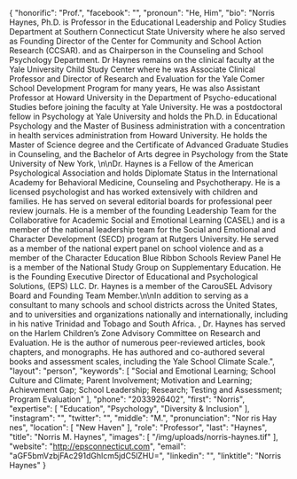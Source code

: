 {
  "honorific": "Prof.",
  "facebook": "",
  "pronoun": "He, Him",
  "bio": "Norris Haynes, Ph.D. is Professor in the Educational Leadership and Policy Studies Department at Southern Connecticut State University where he also served as Founding Director of the Center for Community and School Action Research (CCSAR). and as Chairperson in the Counseling and School Psychology Department. Dr Haynes remains on the clinical faculty at the Yale University Child Study Center where he was Associate Clinical Professor and Director of Research and Evaluation for the Yale Comer School Development Program for many years, He was also Assistant Professor at Howard University in the Department of Psycho-educational Studies before joining the faculty at Yale University. He was a postdoctoral fellow in Psychology at Yale University and holds the Ph.D. in Educational Psychology and the Master of Business administration with a concentration in health services administration from Howard University. He holds the Master of Science degree and the Certificate of Advanced Graduate Studies in Counseling, and the Bachelor of Arts degree in Psychology from the State University of New York, \n\nDr. Haynes is a Fellow of the American Psychological Association and holds Diplomate Status in the International Academy for Behavioral Medicine, Counseling and Psychotherapy. He is a licensed psychologist and has worked extensively with children and families. He has served on several editorial boards for professional peer review journals. He is a member of the founding Leadership Team for the Collaborative for Academic Social and Emotional Learning (CASEL) and is a member of the national leadership team for the Social and Emotional and Character Development (SECD) program at Rutgers University. He served as a member of the national expert panel on school violence and as a member of the Character Education Blue Ribbon Schools Review Panel He is a member of the National Study Group on Supplementary Education. He is the Founding Executive Director of Educational and Psychological Solutions, (EPS) LLC. Dr. Haynes is a member of the CarouSEL Advisory Board and Founding Team Member.\n\nIn addition to serving as a consultant to many schools and school districts across the United States, and to universities and organizations nationally and internationally, including in his native Trinidad and Tobago and South Africa. , Dr. Haynes has served on the Harlem Children’s Zone Advisory Committee on Research and Evaluation. He is the author of numerous peer-reviewed articles, book chapters, and monographs. He has authored and co-authored several books and assessment scales, including the Yale School Climate Scale.",
  "layout": "person",
  "keywords": [
    "Social and Emotional Learning; School Culture and Climate; Parent Involvement; Motivation and Learning; Achievement Gap; School Leadership; Research; Testing and Assessment; Program Evaluation"
  ],
  "phone": "2033926402",
  "first": "Norris",
  "expertise": [
    "Education",
    "Psychology",
    "Diversity & Inclusion"
  ],
  "instagram": "",
  "twitter": "",
  "middle": "M.",
  "pronunciation": "Nor ris      Hay nes",
  "location": [
    "New Haven"
  ],
  "role": "Professor",
  "last": "Haynes",
  "title": "Norris M. Haynes",
  "images": [
    "/img/uploads/norris-haynes.tif"
  ],
  "website": "http://epsconnecticut.com",
  "email": "aGF5bmVzbjFAc291dGhlcm5jdC5lZHU=",
  "linkedin": "",
  "linktitle": "Norris Haynes"
}